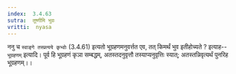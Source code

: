 ```yaml
---
index:  3.4.63
sutra:  तूष्णीमि भुवः
vritti:  nyasa
---
```


ननु च `स्वाङ्गे तस्प्रत्यये कृभ्वोः` (3.4.61) इत्यतो भूग्रहणमनुवर्त्तत एव, तत् किमर्थं भुव इतीहोच्यते ? इत्याह-- `भूग्रहणम्` इत्यादि। पूर्व हि भूग्रहणं कृञा सम्बद्धम्, अतस्तदनुवृत्तौ तस्याप्यनुवृत्तिः स्यात्; अतस्तन्निवृत्यर्थं पुनरिह भूग्रहणम्।।

